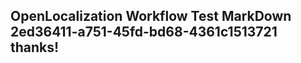<properties
ms.topic="hero-topic"
ms.test1="hero-topic"
ms.test2="test"/>

## OpenLocalization Workflow Test MarkDown 2ed36411-a751-45fd-bd68-4361c1513721 thanks!
